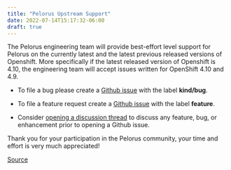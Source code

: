 ```yaml
---
title: "Pelorus Upstream Support"
date: 2022-07-14T15:17:32-06:00
draft: true
---
```

The Pelorus engineering team will provide best-effort level support for Pelorus on the currently latest and the latest previous released versions of Openshift. More specifically if the latest released version of Openshift is 4.10, the engineering team will accept issues written for OpenShift 4.10 and 4.9.

* To file a bug please create a [Github issue](https://github.com/konveyor/pelorus/issues) with the label **kind/bug**.

* To file a feature request create a [Github issue](https://github.com/konveyor/pelorus/issues) with the label **feature**.

* Consider [opening a discussion thread](https://github.com/konveyor/pelorus/discussions) to discuss any feature, bug, or enhancement prior to opening a Github issue.

Thank you for your participation in the Pelorus community, your time and effort is very much appreciated!

[Source](https://github.com/konveyor/konveyor.github.io/blob/main/content/Pelorus/UpstreamSupport.md)
